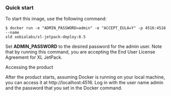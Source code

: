 ### Quick start

To start this image, use the following command:

```
$ docker run -e "ADMIN_PASSWORD=admin" -e "ACCEPT_EULA=Y" -p 4516:4516 --name 
xld xebialabs/xl-jetpack-deploy:8.5
```

Set **ADMIN_PASSWORD** to the desired password for the admin user. Note that by running this command, you are accepting the End User License Agreement for XL JetPack.

Accessing the product

After the product starts, assuming Docker is running on your local machine, you can access it at http://localhost:4516. Log in with the user name admin and the password that you set in the Docker command.